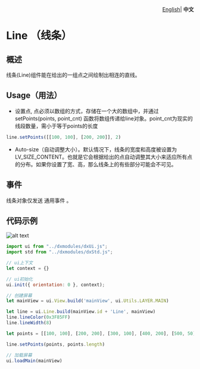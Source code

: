 <p align="right">
    <a href="./README.md">English</a>| <b>中文</b>
</p>


# Line （线条）

## 概述

线条(Line)组件能在给出的一组点之间绘制出相连的直线。

## Usage（用法）

- 设置点, 点必须以数组的方式，存储在一个大的数组中，并通过 setPoints(points, point_cnt) 函数将数组传递给line对象。point_cnt为现实的线段数量，需小于等于points的长度

```js
line.setPoints([[100, 100], [200, 200]], 2)
```

- Auto-size（自动调整大小）。默认情况下，线条的宽度和高度被设置为 LV_SIZE_CONTENT。也就是它会根据给出的点自动调整其大小来适应所有点的分布。如果你设置了宽、高，那么线条上的有些部分可能会不可见。

## 事件

线条对象仅发送 通用事件 。

## 代码示例

![alt text](line.png)

```js
import ui from "../dxmodules/dxUi.js";
import std from "../dxmodules/dxStd.js";

// ui上下文
let context = {}

// ui初始化
ui.init({ orientation: 0 }, context);

// 创建屏幕
let mainView = ui.View.build('mainView', ui.Utils.LAYER.MAIN)

let line = ui.Line.build(mainView.id + 'Line', mainView)
line.lineColor(0x3F85FF)
line.lineWidth(8)

let points = [[100, 100], [200, 200], [300, 100], [400, 200], [500, 50], [100, 100]]

line.setPoints(points, points.length)

// 加载屏幕
ui.loadMain(mainView)
```





